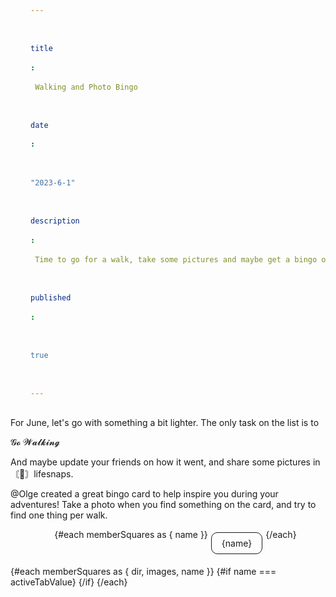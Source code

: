 ```yaml
---
title: Walking and Photo Bingo
date: "2023-6-1"
description: Time to go for a walk, take some pictures and maybe get a bingo or two. This is just a test text to see how it would look like with a longer text. Don't mind this. Just move along. Maybe I should just copy the text. This is just a test text to see how it would look like with a longer text. Don't mind this. Just move along. Maybe I should just copy the text.
published: true
---
```


<script>
    import Bingocard from './Bingocard.svelte';
	import { bingoSquares } from './squaresData.js';
	import { memberSquares } from './memberData.js';
	let activeTabValue = 'Olle';
	const handleClick = (tabValue) => () => (activeTabValue = tabValue);
</script>

For June, let's go with something a bit lighter. The only task on the list is to

<p>𝓖𝓸 𝓦𝓪𝓵𝓴𝓲𝓷𝓰</p>

And maybe update your friends on how it went, and share some pictures in ⁠〘📸〙lifesnaps.

@Olge created a great bingo card to help inspire you during your adventures! Take a photo when you find something on the card, and try to find one thing per walk.

<div>
	<ul>
		{#each memberSquares as { name }}
			<li class={activeTabValue === name ? 'active' : ''}>
				<!-- svelte-ignore a11y-click-events-have-key-events -->
				<span on:click={handleClick(name)}>{name}</span>
			</li>
		{/each}
	</ul>
		{#each memberSquares as { dir, images, name }}
			{#if name === activeTabValue}
				<Bingocard {bingoSquares} memberSquares={images} {dir} />
			{/if}
		{/each}
	<!-- {#each memberSquares as { dir, images }}
		<Bingocard {bingoSquares} memberSquares={images} {dir} />
	{/each} -->
</div>

<style>
	ul {
		display: flex;
		justify-content: center;
		flex-wrap: wrap;
		list-style-type: none;
	}
	li {
		margin: 5px;
		border-style: solid;
		border-width: 1px;
		border-radius: 10px;
        list-style-type: none;
	}

	span {
		display: block;
		padding: 0.5rem 1rem;
		cursor: pointer;
	}

	li.active {
		color: #495057;
		background-color: #fff;
	}
</style>